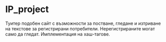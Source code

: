 # IP_project

Туитер подобен сайт с възможности за постване, гледане и изтриване на текстове за регистрирани потребители. Нерегистрираните могат само да гледат. Имплементация на хаш-тагове.
